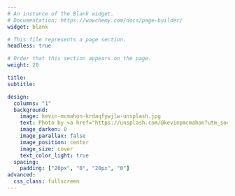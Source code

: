 ```yaml
---
# An instance of the Blank widget.
# Documentation: https://wowchemy.com/docs/page-builder/
widget: blank

# This file represents a page section.
headless: true

# Order that this section appears on the page.
weight: 20

title:
subtitle:

design:
  columns: "1"
  background:
    image: kevin-mcmahon-krdaqfywjlw-unsplash.jpg
    text: Photo by <a href="https://unsplash.com/@kevinpmcmahon?utm_source=unsplash&utm_medium=referral&utm_content=creditCopyText">Kevin McMahon</a> on <a href="https://unsplash.com/s/photos/granada-alhambra?utm_source=unsplash&utm_medium=referral&utm_content=creditCopyText">Unsplash</a>
    image_darken: 0
    image_parallax: false
    image_position: center
    image_size: cover
    text_color_light: true
  spacing:
    padding: ["20px", "0", "20px", "0"]
advanced:
  css_class: fullscreen
---
```

